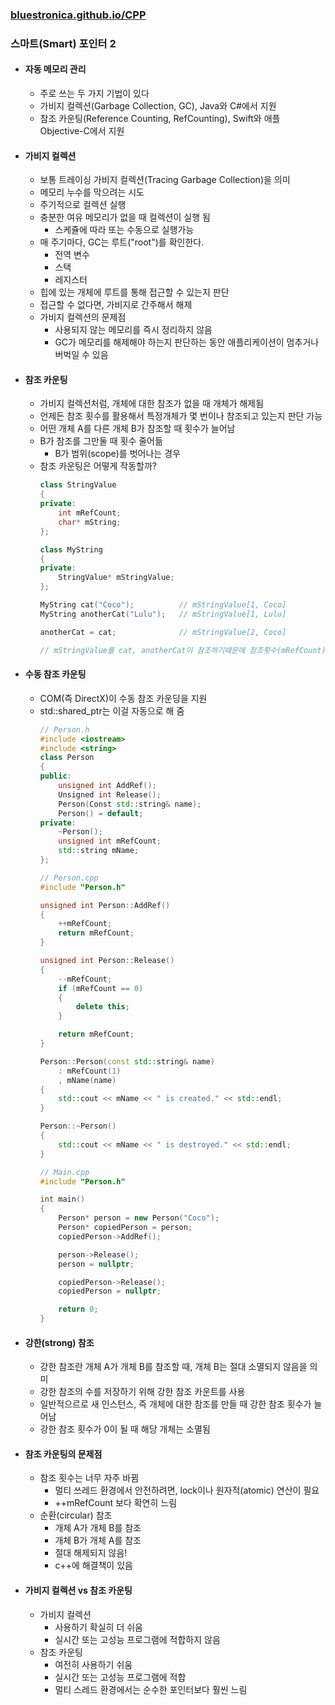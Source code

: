### [bluestronica.github.io/CPP](https://bluestronica.github.io/CPP)

### 스마트(Smart) 포인터 2
- #### 자동 메모리 관리
    - 주로 쓰는 두 가지 기법이 있다
    - 가비지 컬렉션(Garbage Collection, GC), Java와 C#에서 지원
    - 참조 카운팅(Reference Counting, RefCounting), Swift와 애플 Objective-C에서 지원

- #### 가비지 컬렉션
    - 보통 트레이싱 가비지 컬렉션(Tracing Garbage Collection)을 의미
    - 메모리 누수를 막으려는 시도
    - 주기적으로 컬렉션 실행
    - 충분한 여유 메모리가 없을 때 컬렉션이 실행 됨
        - 스케쥴에 따라 또는 수동으로 실행가능
    - 매 주기마다, GC는 루트("root")를 확인한다.
        - 전역 변수
        - 스택
        - 레지스터
    - 힙에 있는 개체에 루트를 통해 접근할 수 있는지 판단
    - 접근할 수 없다면, 가비지로 간주해서 해제
    - 가비지 컬렉션의 문제점
        - 사용되지 않는 메모리를 즉시 정리하지 않음
        - GC가 메모리를 해제해야 하는지 판단하는 동안 애플리케이션이 멈추거나 버벅일 수 있음

- #### 참조 카운팅
    - 가비지 컬렉션처럼, 개체에 대한 참조가 없을 때 개체가 해제됨
    - 언제든 참조 횟수를 활용해서 특정개체가 몇 번이나 참조되고 있는지 판단 가능
    - 어떤 개체 A를 다른 개체 B가 참조할 때 횟수가 늘어남
    - B가 참조를 그만둘 때 횟수 줄어듦
        - B가 범위(scope)를 벗어나는 경우
    - 참조 카운팅은 어떻게 작동할까?
        ```c++
        class StringValue
        {
        private:
            int mRefCount;
            char* mString;
        };

        class MyString
        {
        private:
            StringValue* mStringValue;
        };
        ```
        ```c++
        MyString cat("Coco");          // mStringValue[1, Coco]
        MyString anotherCat("Lulu");   // mStringValue[1, Lulu]

        anotherCat = cat;              // mStringValue[2, Coco]

        // mStringValue를 cat, anotherCat이 참조하기때문에 참조횟수(mRefCount)는 2
        ```

- #### 수동 참조 카운팅
    - COM(즉 DirectX)이 수동 참조 카운딩을 지원
    - std::shared_ptr는 이걸 자동으로 해 줌
        ```c++
        // Person.h
        #include <iostream>
        #include <string>
        class Person
        {
        public:
            unsigned int AddRef();
            Unsigned int Release();
            Person(Const std::string& name);
            Person() = default;
        private:
            ~Person();
            unsigned int mRefCount;
            std::string mName;
        };
        ```
        ```c++
        // Person.cpp
        #include "Person.h"

        unsigned int Person::AddRef()
        {
            ++mRefCount;
            return mRefCount;
        }

        unsigned int Person::Release()
        {
            --mRefCount;
            if (mRefCount == 0)
            {
                delete this;
            }

            return mRefCount;
        }

        Person::Person(const std::string& name)
            : mRefCount(1)
            , mName(name)
        {
            std::cout << mName << " is created." << std::endl;
        }

        Person::~Person()
        {
            std::cout << mName << " is destroyed." << std::endl;
        }
        ```
        ```c++
        // Main.cpp
        #include "Person.h"

        int main()
        {
            Person* person = new Person("Coco");
            Person* copiedPerson = person;
            copiedPerson->AddRef();

            person->Release();
            person = nullptr;

            copiedPerson->Release();
            copiedPerson = nullptr;

            return 0;
        }
        ```

- #### 강한(strong) 참조
    - 강한 참조란 개체 A가 개체 B를 참조할 때, 개체 B는 절대 소멸되지 않음을 의미
    - 강한 참조의 수를 저장하기 위해 강한 참조 카운트를 사용
    - 일반적으르로 새 인스턴스, 즉 개체에 대한 참조를 만들 때 강한 참조 횟수가 늘어남
    - 강한 참조 횟수가 0이 될 때 해당 개체는 소멸됨

- #### 참조 카운팅의 문제점
    - 참조 횟수는 너무 자주 바뀜
        - 멀티 쓰레드 환경에서 안전하려면, lock이나 원자적(atomic) 연산이 필요
        - ++mRefCount 보다 확연히 느림
    - 순환(circular) 참조
        - 개체 A가 개체 B를 참조
        - 개체 B가 개체 A를 참조
        - 절대 해제되지 않음!
        - c++에 해결책이 있음

- #### 가비지 컬렉션 vs 참조 카운팅
    - 가비지 컬렉션
        - 사용하기 확실히 더 쉬움
        - 실시간 또는 고성능 프로그램에 적합하지 않음
    - 참조 카운팅
        - 여전히 사용하기 쉬움
        - 실시간 또는 고성능 프로그램에 적합
        - 멀티 스레드 환경에서는 순수한 포인터보다 훨씬 느림